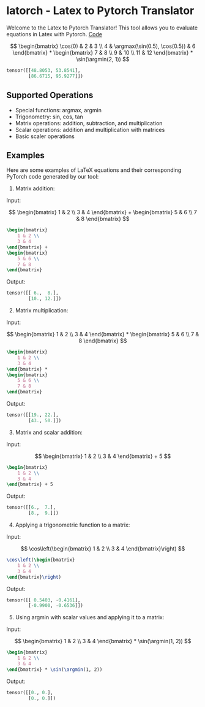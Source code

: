 # latorch - Latex to Pytorch Translator

Welcome to the Latex to Pytorch Translator! This tool allows you to evaluate equations in Latex with Pytorch. [Code](https://github.com/ryeii/latorch) 

$$
\begin{bmatrix} \cos(0) & 2 & 3 \\ 4 & \argmax(\sin(0.5), \cos(0.5)) & 6 \end{bmatrix} * \begin{bmatrix} 7 & 8 \\ 9 & 10 \\ 11 & 12 \end{bmatrix} * \sin(\argmin(2, 1))
$$

```python
tensor([[48.8053, 53.8541],
        [86.6715, 95.9277]])
```

## Supported Operations

- Special functions: argmax, argmin
- Trigonometry: sin, cos, tan
- Matrix operations: addition, subtraction, and multiplication
- Scalar operations: addition and multiplication with matrices
- Basic scaler operations

## Examples

Here are some examples of LaTeX equations and their corresponding PyTorch code generated by our tool:

1. Matrix addition:

Input:

$$
\begin{bmatrix} 
    1 & 2 \\
    3 & 4 
\end{bmatrix} + 
\begin{bmatrix} 
    5 & 6 \\
    7 & 8 
\end{bmatrix}
$$

```tex
\begin{bmatrix} 
    1 & 2 \\
    3 & 4 
\end{bmatrix} + 
\begin{bmatrix} 
    5 & 6 \\
    7 & 8 
\end{bmatrix}
```

Output: 

```python
tensor([[ 6.,  8.],
        [10., 12.]])
```

2. Matrix multiplication:

Input:

$$
\begin{bmatrix}
    1 & 2 \\
    3 & 4
\end{bmatrix} *
\begin{bmatrix}
    5 & 6 \\
    7 & 8
\end{bmatrix}
$$

```tex
\begin{bmatrix}
    1 & 2 \\
    3 & 4
\end{bmatrix} *
\begin{bmatrix}
    5 & 6 \\
    7 & 8
\end{bmatrix}
```

Output:

```python
tensor([[19., 22.],
        [43., 50.]])
```

3. Matrix and scalar addition:

Input:

$$
\begin{bmatrix}
    1 & 2 \\
    3 & 4
\end{bmatrix} + 5
$$

```tex
\begin{bmatrix}
    1 & 2 \\
    3 & 4
\end{bmatrix} + 5
```

Output:

```python
tensor([[6.,  7.],
        [8.,  9.]])
```

4. Applying a trigonometric function to a matrix:

Input:

$$
\cos\left(\begin{bmatrix}
    1 & 2 \\
    3 & 4
\end{bmatrix}\right)
$$

```tex
\cos\left(\begin{bmatrix}
    1 & 2 \\
    3 & 4
\end{bmatrix}\right)
```

Output:

```python
tensor([[ 0.5403, -0.4161],
        [-0.9900, -0.6536]])
```

5. Using argmin with scalar values and applying it to a matrix:

Input:

$$
\begin{bmatrix}
    1 & 2 \\
    3 & 4
\end{bmatrix} * \sin(\argmin(1, 2))
$$

```tex
\begin{bmatrix}
    1 & 2 \\
    3 & 4
\end{bmatrix} * \sin(\argmin(1, 2))
```

Output:

```python
tensor([[0., 0.],
        [0., 0.]])
```
